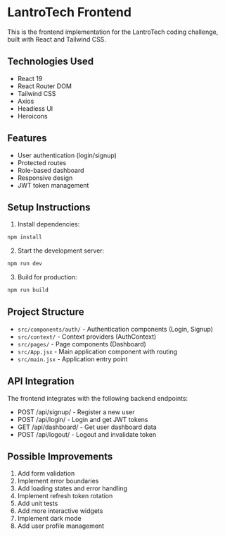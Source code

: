# LantroTech Frontend

This is the frontend implementation for the LantroTech coding challenge, built with React and Tailwind CSS.

## Technologies Used

- React 19
- React Router DOM
- Tailwind CSS
- Axios
- Headless UI
- Heroicons

## Features

- User authentication (login/signup)
- Protected routes
- Role-based dashboard
- Responsive design
- JWT token management

## Setup Instructions

1. Install dependencies:
```bash
npm install
```

2. Start the development server:
```bash
npm run dev
```

3. Build for production:
```bash
npm run build
```

## Project Structure

- `src/components/auth/` - Authentication components (Login, Signup)
- `src/context/` - Context providers (AuthContext)
- `src/pages/` - Page components (Dashboard)
- `src/App.jsx` - Main application component with routing
- `src/main.jsx` - Application entry point

## API Integration

The frontend integrates with the following backend endpoints:

- POST /api/signup/ - Register a new user
- POST /api/login/ - Login and get JWT tokens
- GET /api/dashboard/ - Get user dashboard data
- POST /api/logout/ - Logout and invalidate token

## Possible Improvements

1. Add form validation
2. Implement error boundaries
3. Add loading states and error handling
4. Implement refresh token rotation
5. Add unit tests
6. Add more interactive widgets
7. Implement dark mode
8. Add user profile management
